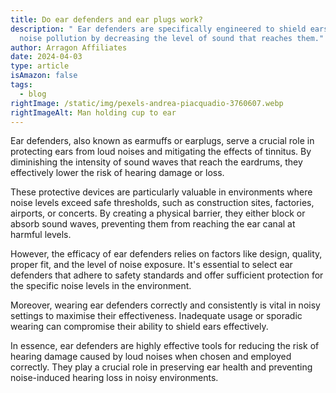 ```yaml
---
title: Do ear defenders and ear plugs work?
description: " Ear defenders are specifically engineered to shield ears from
  noise pollution by decreasing the level of sound that reaches them."
author: Arragon Affiliates
date: 2024-04-03
type: article
isAmazon: false
tags:
  - blog
rightImage: /static/img/pexels-andrea-piacquadio-3760607.webp
rightImageAlt: Man holding cup to ear
---
```

Ear defenders, also known as earmuffs or earplugs, serve a crucial role in protecting ears from loud noises and mitigating the effects of tinnitus. By diminishing the intensity of sound waves that reach the eardrums, they effectively lower the risk of hearing damage or loss.

These protective devices are particularly valuable in environments where noise levels exceed safe thresholds, such as construction sites, factories, airports, or concerts. By creating a physical barrier, they either block or absorb sound waves, preventing them from reaching the ear canal at harmful levels.

However, the efficacy of ear defenders relies on factors like design, quality, proper fit, and the level of noise exposure. It's essential to select ear defenders that adhere to safety standards and offer sufficient protection for the specific noise levels in the environment.

Moreover, wearing ear defenders correctly and consistently is vital in noisy settings to maximise their effectiveness. Inadequate usage or sporadic wearing can compromise their ability to shield ears effectively.

In essence, ear defenders are highly effective tools for reducing the risk of hearing damage caused by loud noises when chosen and employed correctly. They play a crucial role in preserving ear health and preventing noise-induced hearing loss in noisy environments.
